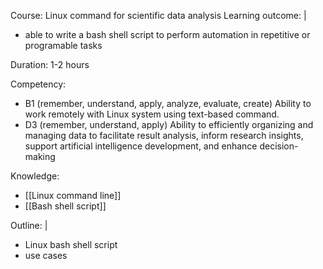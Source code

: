 Course: Linux command for scientific data analysis
Learning outcome: |
- able to write a bash shell script to perform automation in repetitive or programable tasks

Duration: 1-2 hours

Competency:
- B1 (remember, understand, apply, analyze, evaluate, create) Ability to work remotely with Linux system using text-based command.
- D3 (remember, understand, apply) Ability to efficiently organizing and managing data to facilitate result analysis, inform research insights, support artificial intelligence development, and enhance decision-making

Knowledge:
- [[Linux command line]]
- [[Bash shell script]]

Outline: |
- Linux bash shell script
- use cases